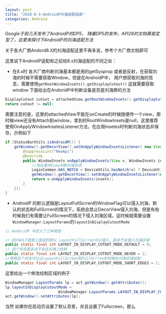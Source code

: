 ```yaml
---
layout: post
title: "2018-8-3-AndroidP刘海适配指南"
categories: Android
---
```


*Google于前几天发布了AndroidP的DP5， 随着DP5的发布，API28的文档算是定型了，这里来探讨下AndroidP的刘海适配方法*

关于各大厂商Andord8.X的刘海适配这里不再多说，参考个大厂商文档即可

这里说下AndroidP适配和之前给8.x刘海适配的不同之处：
* 在8.x时 各大厂商判断刘海基本都是用的getSysprop 或者是反射，在获取刘海的时候不需要获取Window，但是在AndroidP中， 用户想获取刘海的信息，需要使用`getRootWindowInsets().getDisplayCutout()` 这就需要获取window
下面给出在AndoridP中判断设备是否是刘海屏的方法
```java
DisplayCutout cutout = attachedView.getRootWindowInsets().getDisplayCutout();
return cutout != null;
```
需要注意的是，这里的attachedView不能在onCreate的时候随便传一个view，那时候view还没有Attach到window，拿到的RootWindowInsets是null，这里推荐使用OnApplyWindowInsetesListener方法，在应用Insetes时判断刘海状态并保存，示例如下
```java
if (StatusBarUtils.isAndroidM()) {
    getWindow().getDecorView().setOnApplyWindowInsetsListener( new View.OnApplyWindowInsetsListener() {
        @SuppressLint("NewApi")
        @Override
        public WindowInsets onApplyWindowInsets(View v, WindowInsets insets) {
            //用这里的View判断刘海状态
            LoginCommon.HAS_NOTCH = DeviceUtils.hasNotch(v) ? DeviceUtils.HAS_NOTCH : DeviceUtils.NO_NOTCH;
            getWindow().getDecorView().setOnApplyWindowInsetsListener(null);
            return v.onApplyWindowInsets(insets);
        }
    });
}
```

* AndroidP 的默认逻辑是LayoutFullScrren的WindowFlag可以侵入刘海，默认的状态和FullScrren的情况下，系统会禁止DecorView侵入刘海，但是有些时候我们有需要让FullScreen的情况下侵入刘海区域，这时候就需要设置`WindowManager.LayoutParams`的`layoutInDisplayCutoutMode`
```java 
// AndoridP 中定义了三种类型

// DEFAULT就是上面说的默认 LayoutFullScrren可以侵入，其余不会侵入刘海区域
public static final int LAYOUT_IN_DISPLAY_CUTOUT_MODE_DEFAULT = 0;
// 这个状态是永远不会在刘海上绘制
public static final int LAYOUT_IN_DISPLAY_CUTOUT_MODE_NEVER = 2;
//使用这个状态可以让LayoutFullScreen和FullScrren的时候在刘海区域绘制
public static final int LAYOUT_IN_DISPLAY_CUTOUT_MODE_SHORT_EDGES = 1;
```

这里给出一个修改绘制区域的例子 
```java
WindowManager.LayoutParams lp = act.getWindow().getAttributes();
lp.layoutInDisplayCutoutMode =
                        WindowManager.LayoutParams.LAYOUT_IN_DISPLAY_CUTOUT_MODE_SHORT_EDGES;
act.getWindow().setAttributes(lp);
```

当然 如果你在启动页设置了默认背景，并且设置了Fullscreen，那么
